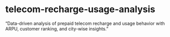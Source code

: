 # telecom-recharge-usage-analysis
“Data-driven analysis of prepaid telecom recharge and usage behavior with ARPU, customer ranking, and city-wise insights.”
